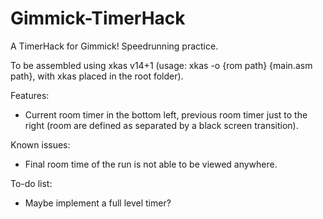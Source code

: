 # Gimmick-TimerHack
A TimerHack for Gimmick! Speedrunning practice.

To be assembled using xkas v14+1 (usage: xkas -o {rom path} {main.asm path}, with xkas placed in the root folder).

Features:
- Current room timer in the bottom left, previous room timer just to the right (room are defined as separated by a black screen transition).

Known issues:
- Final room time of the run is not able to be viewed anywhere.

To-do list:
- Maybe implement a full level timer?
